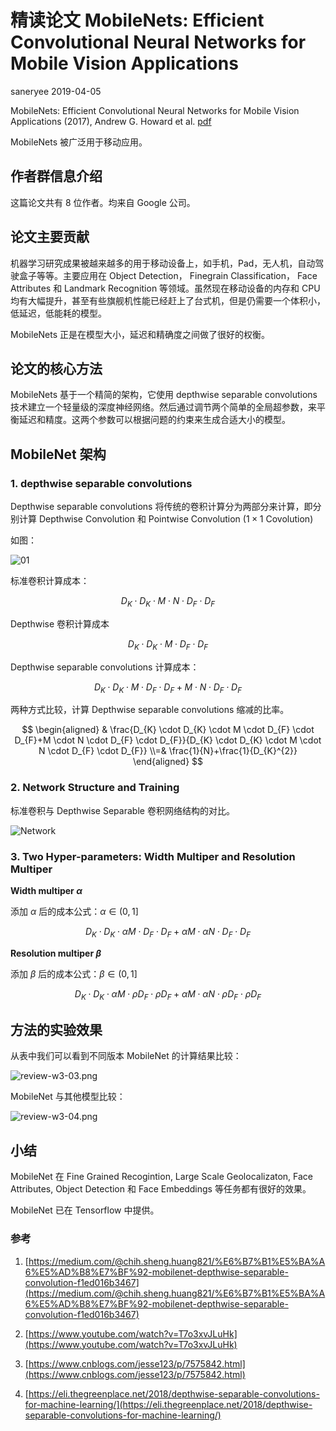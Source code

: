 # 精读论文 MobileNets: Efficient Convolutional Neural Networks for Mobile Vision Applications

saneryee 2019-04-05

MobileNets: Efficient Convolutional Neural Networks for Mobile Vision Applications (2017), Andrew G. Howard et al. [pdf](https://arxiv.org/pdf/1704.04861.pdf)

MobileNets 被广泛用于移动应用。

## 作者群信息介绍

这篇论文共有 8 位作者。均来自 Google 公司。

## 论文主要贡献

机器学习研究成果被越来越多的用于移动设备上，如手机，Pad，无人机，自动驾驶盒子等等。主要应用在 Object Detection， Finegrain Classification， Face Attributes 和 Landmark Recognition 等领域。虽然现在移动设备的内存和 CPU 均有大幅提升，甚至有些旗舰机性能已经赶上了台式机，但是仍需要一个体积小，低延迟，低能耗的模型。

MobileNets 正是在模型大小，延迟和精确度之间做了很好的权衡。

## 论文的核心方法

MobileNets 基于一个精简的架构，它使用 depthwise separable convolutions 技术建立一个轻量级的深度神经网络。然后通过调节两个简单的全局超参数，来平衡延迟和精度。这两个参数可以根据问题的约束来生成合适大小的模型。

## MobileNet 架构

### 1. depthwise separable convolutions

Depthwise separable convolutions 将传统的卷积计算分为两部分来计算，即分别计算 Depthwise Convolution 和 Pointwise Convolution ($1 \times 1$ Covolution)

如图：

![01](data/review-w3-01.png)

标准卷积计算成本：

$$
D_{K} \cdot D_{K} \cdot M \cdot N \cdot D_{F} \cdot D_{F}
$$

Depthwise 卷积计算成本

$$
D_{K} \cdot D_{K} \cdot M \cdot D_{F} \cdot D_{F}
$$

Depthwise separable convolutions 计算成本：

$$
D_{K} \cdot D_{K} \cdot M \cdot D_{F} \cdot D_{F}+M \cdot N \cdot D_{F} \cdot D_{F}
$$

两种方式比较，计算 Depthwise separable convolutions 缩减的比率。

$$
\begin{aligned} & \frac{D_{K} \cdot D_{K} \cdot M \cdot D_{F} \cdot D_{F}+M \cdot N \cdot D_{F} \cdot D_{F}}{D_{K} \cdot D_{K} \cdot M \cdot N \cdot D_{F} \cdot D_{F}} \\=& \frac{1}{N}+\frac{1}{D_{K}^{2}} \end{aligned}
$$

### 2. Network Structure and Training

标准卷积与 Depthwise Separable 卷积网络结构的对比。

![Network](data/review-w3-02.png)

### 3. Two Hyper-parameters: Width Multiper and Resolution Multiper

**Width multiper $\alpha$**

添加 $\alpha$ 后的成本公式：$\alpha \in(0,1]$

$$
D_{K} \cdot D_{K} \cdot \alpha M \cdot D_{F} \cdot D_{F}+\alpha M \cdot \alpha N \cdot D_{F} \cdot D_{F}
$$

**Resolution multiper $\beta$**

添加 $\beta$ 后的成本公式：$\beta \in(0,1]$

$$
D_{K} \cdot D_{K} \cdot \alpha M \cdot \rho D_{F} \cdot \rho D_{F}+\alpha M \cdot \alpha N \cdot \rho D_{F} \cdot \rho D_{F}
$$

## 方法的实验效果

从表中我们可以看到不同版本 MobileNet 的计算结果比较：

![review-w3-03.png](data/review-w3-03.png)

MobileNet 与其他模型比较：

![review-w3-04.png](data/review-w3-04.png)

## 小结

MobileNet 在 Fine Grained Recogintion, Large Scale Geolocalizaton, Face Attributes, Object Detection 和 Face Embeddings 等任务都有很好的效果。

MobileNet 已在 Tensorflow 中提供。

### 参考

1. [https://medium.com/@chih.sheng.huang821/%E6%B7%B1%E5%BA%A6%E5%AD%B8%E7%BF%92-mobilenet-depthwise-separable-convolution-f1ed016b3467](https://medium.com/@chih.sheng.huang821/%E6%B7%B1%E5%BA%A6%E5%AD%B8%E7%BF%92-mobilenet-depthwise-separable-convolution-f1ed016b3467)

2. [https://www.youtube.com/watch?v=T7o3xvJLuHk](https://www.youtube.com/watch?v=T7o3xvJLuHk)

3. [https://www.cnblogs.com/jesse123/p/7575842.html](https://www.cnblogs.com/jesse123/p/7575842.html)

4. [https://eli.thegreenplace.net/2018/depthwise-separable-convolutions-for-machine-learning/](https://eli.thegreenplace.net/2018/depthwise-separable-convolutions-for-machine-learning/)